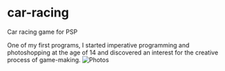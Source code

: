 # car-racing
Car racing game for PSP

One of my first programs, I started imperative programming and photoshopping at the age of 14 and discovered an interest for the creative process of game-making.
![Photos](https://user-images.githubusercontent.com/29238761/158097258-d81097e3-fa72-4b04-a0e2-e281e82340aa.jpg)
